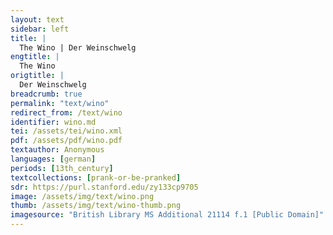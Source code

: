 ```yaml
---
layout: text
sidebar: left
title: |
  The Wino | Der Weinschwelg
engtitle: |
  The Wino
origtitle: |
  Der Weinschwelg
breadcrumb: true
permalink: "text/wino"
redirect_from: /text/wino
identifier: wino.md
tei: /assets/tei/wino.xml
pdf: /assets/pdf/wino.pdf
textauthor: Anonymous
languages: [german]
periods: [13th_century]
textcollections: [prank-or-be-pranked]
sdr: https://purl.stanford.edu/zy133cp9705
image: /assets/img/text/wino.png
thumb: /assets/img/text/wino-thumb.png
imagesource: "British Library MS Additional 21114 f.1 [Public Domain]"
---
```

